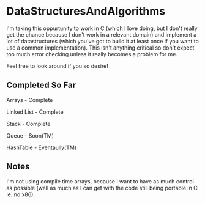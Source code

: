 # DataStructuresAndAlgorithms

I'm taking this oppurtunity to work in C (which I love doing, but I don't really get the chance because I don't work in a relevant domain) and implement a lot of datastructures (which you've got to build it at least once if you want to use a common implementation). This isn't anything critical so don't expect too much error checking unless it really becomes a problem for me.

Feel free to look around if you so desire!

## Completed So Far

Arrays - Complete

Linked List - Complete

Stack - Complete

Queue - Soon(TM)

HashTable - Eventaully(TM)

## Notes

I'm not using compile time arrays, because I want to have as much control as possible (well as much as I can get with the code still being portable in C ie. no x86).
